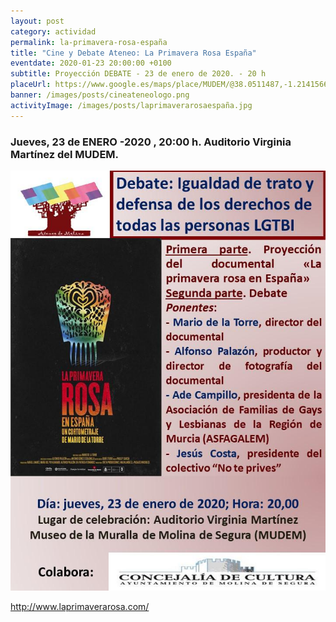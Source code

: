 ```yaml
---
layout: post
category: actividad
permalink: la-primavera-rosa-españa
title: "Cine y Debate Ateneo: La Primavera Rosa España"
eventdate: 2020-01-23 20:00:00 +0100
subtitle: Proyección DEBATE - 23 de enero de 2020. - 20 h
placeUrl: https://www.google.es/maps/place/MUDEM/@38.0511487,-1.2141566,15z/data=!4m5!3m4!1s0x0:0xde6031502e1b4fbc!8m2!3d38.0511487!4d-1.2141566
banner: /images/posts/cineateneologo.png
activityImage: /images/posts/laprimaverarosaespaña.jpg
---
```


### Jueves, 23 de ENERO -2020 , 20:00 h. Auditorio Virginia Martínez del MUDEM.

![cartel](/images/posts/CARTEL.jpg)  

http://www.laprimaverarosa.com/
